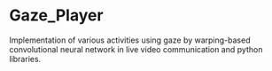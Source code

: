 # Gaze_Player
Implementation of various activities using gaze by warping-based convolutional neural network in live video communication and python libraries.
